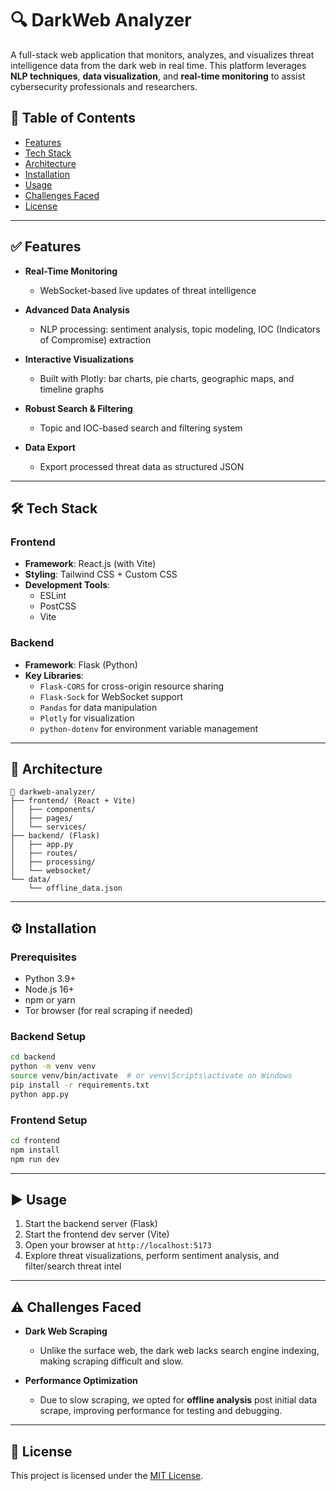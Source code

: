 # 🔍 DarkWeb Analyzer

A full-stack web application that monitors, analyzes, and visualizes threat intelligence data from the dark web in real time. This platform leverages **NLP techniques**, **data visualization**, and **real-time monitoring** to assist cybersecurity professionals and researchers.

## 📌 Table of Contents

- [Features](#features)
- [Tech Stack](#tech-stack)
- [Architecture](#architecture)
- [Installation](#installation)
- [Usage](#usage)
- [Challenges Faced](#challenges-faced)
- [License](#license)

---

## ✅ Features

- **Real-Time Monitoring**  
  - WebSocket-based live updates of threat intelligence

- **Advanced Data Analysis**  
  - NLP processing: sentiment analysis, topic modeling, IOC (Indicators of Compromise) extraction

- **Interactive Visualizations**  
  - Built with Plotly: bar charts, pie charts, geographic maps, and timeline graphs

- **Robust Search & Filtering**  
  - Topic and IOC-based search and filtering system

- **Data Export**  
  - Export processed threat data as structured JSON

---

## 🛠️ Tech Stack

### Frontend

- **Framework**: React.js (with Vite)
- **Styling**: Tailwind CSS + Custom CSS
- **Development Tools**:  
  - ESLint  
  - PostCSS  
  - Vite  

### Backend

- **Framework**: Flask (Python)
- **Key Libraries**:
  - `Flask-CORS` for cross-origin resource sharing
  - `Flask-Sock` for WebSocket support
  - `Pandas` for data manipulation
  - `Plotly` for visualization
  - `python-dotenv` for environment variable management

---

## 📐 Architecture

```
📁 darkweb-analyzer/
├── frontend/ (React + Vite)
│   ├── components/
│   ├── pages/
│   └── services/
├── backend/ (Flask)
│   ├── app.py
│   ├── routes/
│   ├── processing/
│   └── websocket/
└── data/
    └── offline_data.json
```

---

## ⚙️ Installation

### Prerequisites
- Python 3.9+
- Node.js 16+
- npm or yarn
- Tor browser (for real scraping if needed)

### Backend Setup

```bash
cd backend
python -m venv venv
source venv/bin/activate  # or venv\Scripts\activate on Windows
pip install -r requirements.txt
python app.py
```

### Frontend Setup

```bash
cd frontend
npm install
npm run dev
```

---

## ▶️ Usage

1. Start the backend server (Flask)
2. Start the frontend dev server (Vite)
3. Open your browser at `http://localhost:5173`
4. Explore threat visualizations, perform sentiment analysis, and filter/search threat intel

---

## ⚠️ Challenges Faced

- **Dark Web Scraping**  
  - Unlike the surface web, the dark web lacks search engine indexing, making scraping difficult and slow.

- **Performance Optimization**  
  - Due to slow scraping, we opted for **offline analysis** post initial data scrape, improving performance for testing and debugging.


---

## 📄 License

This project is licensed under the [MIT License](LICENSE).
